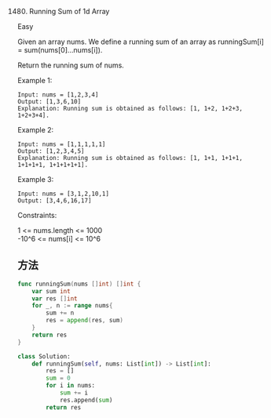 1480. Running Sum of 1d Array


Easy


Given an array nums. We define a running sum of an array as runningSum[i] = sum(nums[0]…nums[i]).

Return the running sum of nums.

 

Example 1:

```
Input: nums = [1,2,3,4]
Output: [1,3,6,10]
Explanation: Running sum is obtained as follows: [1, 1+2, 1+2+3, 1+2+3+4].
```

Example 2:

```
Input: nums = [1,1,1,1,1]
Output: [1,2,3,4,5]
Explanation: Running sum is obtained as follows: [1, 1+1, 1+1+1, 1+1+1+1, 1+1+1+1+1].
```

Example 3:

```
Input: nums = [3,1,2,10,1]
Output: [3,4,6,16,17]
```
 

Constraints:

1 <= nums.length <= 1000  
-10^6 <= nums[i] <= 10^6


## 方法


```go
func runningSum(nums []int) []int {
    var sum int
    var res []int
    for _, n := range nums{
        sum += n
        res = append(res, sum)
    }
    return res
}
```


```python
class Solution:
    def runningSum(self, nums: List[int]) -> List[int]:
        res = []
        sum = 0
        for i in nums:
            sum += i
            res.append(sum)
        return res
```